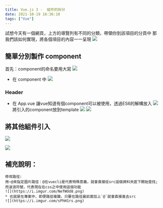 ```yaml
---
title: Vue.js 3 -  組件的拆分
date: 2021-10-19 16:36:10
tags: ["Vue"] 
---
```


試想今天有一個網頁，上方的導覽列有不同的分類，帶領你到該項目的分頁中
那我們該如何實現，將各個項目的內容一一呈現
![](https://i.imgur.com/7LUqd5I.png)


## 簡單分別製作 component

首先：component的命名要用大寫
![](https://i.imgur.com/fAOtmM8.png)
* 在 component 中
![](https://i.imgur.com/dgWnvii.png)

### Header
* 在 App.vue
讓vue知道有個component可以被使用，透過ES6的解構放入
![](https://i.imgur.com/4yAMVNw.png)
將引入的component放到template
![](https://i.imgur.com/PO4LhRv.png)
![](https://i.imgur.com/K0UmvdI.png)

## 將其他組件引入

![](https://i.imgur.com/EgWUGfG.png)

![](https://i.imgur.com/qIvkq2l.png)

## 補充說明：
```
修改路徑:
用~@來指定圖片路徑：@在vuecli是代表特殊意義，就會直接從src這個資料夾底下開始查找;而波浪符號，代表現在在css之中使用這個功能
![](https://i.imgur.com/NefWOd8.png)
* 也就是在專案中，即便路徑複雜，只要在路徑最前面加上`@`就會直接進去src
![](https://i.imgur.com/sPhH1rs.png)

```
